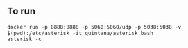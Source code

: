 To run
------

    docker run -p 8888:8888 -p 5060:5060/udp -p 5038:5038 -v $(pwd):/etc/asterisk -it quintana/asterisk bash
    asterisk -c
